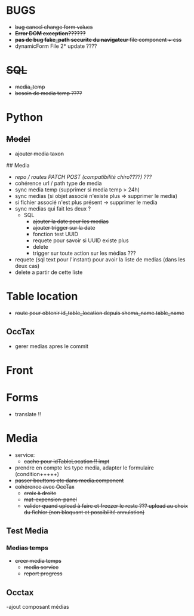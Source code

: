
# BUGS
- ~~bug cancel change form values~~
- ~~**Error DOM exception??????**~~
- ~~**pas de bug fake_path securite du navigateur** file component + css~~
- dynamicForm File 2* update ????

# ~~SQL~~
- ~~media_temp~~
- ~~besoin de media temp ????~~

# Python

## ~~Model~~
- ~~ajouter media taxon~~

## Media
- *repo / routes PATCH POST (compatibilité chiro????) ???*
- cohérence url / path type de media
- sync media temp (supprimer si media temp > 24h)
- sync medias (si objet associé n'existe plus => supprimer le media)
- si fichier associé n'est plus présent -> supprimer le media
- sync medias qui fait les deux ?
  - SQL
    - ~~ajouter la date pour les medias~~
    - ~~ajouter trigger sur la date~~
    - fonction test UUID
    - requete pour savoir si UUID existe plus
    - delete
    - trigger sur toute action sur les médias ??? 
- requete (sql text pour l'instant) pour avoir la liste de medias (dans les deux cas)
- delete a partir de cette liste  

# Table location
- ~~route pour obtenir id_table_location depuis shema_name.table_name~~

## OccTax
- gerer medias apres le commit


# Front

# Forms
- translate !!

# Media
- service:
  - ~~cache pour idTableLocation !! impt~~
- prendre en compte les type media, adapter le formulaire (condition+++++)
- ~~passer bouttons etc dans media.component~~
- ~~cohérence avec OccTax~~
  - ~~croix à droite~~
  - ~~mat-expension-panel~~
  - ~~valider quand upload à faire et freezer le reste ??? upload au choix du fichier (non bloquant et possibilité annulation)~~ 

## Test Media

### ~~Medias temps~~
- ~~creer media temps~~
  - ~~media service~~
  - ~~report progress~~

## Occtax
-ajout composant médias
